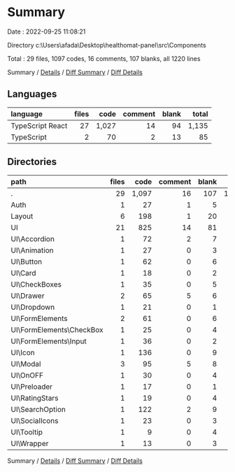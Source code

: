 # Summary

Date : 2022-09-25 11:08:21

Directory c:\\Users\\afada\\Desktop\\healthomat-panel\\src\\Components

Total : 29 files,  1097 codes, 16 comments, 107 blanks, all 1220 lines

Summary / [Details](details.md) / [Diff Summary](diff.md) / [Diff Details](diff-details.md)

## Languages
| language | files | code | comment | blank | total |
| :--- | ---: | ---: | ---: | ---: | ---: |
| TypeScript React | 27 | 1,027 | 14 | 94 | 1,135 |
| TypeScript | 2 | 70 | 2 | 13 | 85 |

## Directories
| path | files | code | comment | blank | total |
| :--- | ---: | ---: | ---: | ---: | ---: |
| . | 29 | 1,097 | 16 | 107 | 1,220 |
| Auth | 1 | 27 | 1 | 5 | 33 |
| Layout | 6 | 198 | 1 | 20 | 219 |
| UI | 21 | 825 | 14 | 81 | 920 |
| UI\\Accordion | 1 | 72 | 2 | 7 | 81 |
| UI\\Animation | 1 | 27 | 0 | 3 | 30 |
| UI\\Button | 1 | 62 | 0 | 6 | 68 |
| UI\\Card | 1 | 18 | 0 | 2 | 20 |
| UI\\CheckBoxes | 1 | 35 | 0 | 5 | 40 |
| UI\\Drawer | 2 | 65 | 5 | 6 | 76 |
| UI\\Dropdown | 1 | 21 | 0 | 1 | 22 |
| UI\\FormElements | 2 | 61 | 0 | 6 | 67 |
| UI\\FormElements\\CheckBox | 1 | 25 | 0 | 4 | 29 |
| UI\\FormElements\\Input | 1 | 36 | 0 | 2 | 38 |
| UI\\Icon | 1 | 136 | 0 | 9 | 145 |
| UI\\Modal | 3 | 95 | 5 | 8 | 108 |
| UI\\OnOFF | 1 | 30 | 0 | 4 | 34 |
| UI\\Preloader | 1 | 17 | 0 | 1 | 18 |
| UI\\RatingStars | 1 | 19 | 0 | 4 | 23 |
| UI\\SearchOption | 1 | 122 | 2 | 9 | 133 |
| UI\\SocialIcons | 1 | 23 | 0 | 3 | 26 |
| UI\\Tooltip | 1 | 9 | 0 | 4 | 13 |
| UI\\Wrapper | 1 | 13 | 0 | 3 | 16 |

Summary / [Details](details.md) / [Diff Summary](diff.md) / [Diff Details](diff-details.md)